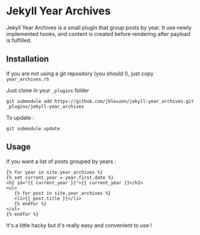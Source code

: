 # Jekyll Year Archives

Jekyll Year Archives is a small plugin that group posts by year.
It use newly implemented hooks, and content is created before rendering after payload is fulfilled.

## Installation

If you are not using a git repository (you should !), just copy `year_archives.rb`

Just clone in your `_plugins` folder

``` shell
git submodule add https://github.com/jbleuzen/jekyll-year_archives.git _plugins/jekyll-year_archives
```

To update :

``` shell
git submodule update
```

## Usage

If you want a list of posts grouped by years :

``` liquid
{% for year in site.year_archives %}
{% set current_year = year.first.date %}
<h2 id="{{ current_year }}">{{ current_year }}</h2>
<ul>
   {% for post in site.year_archives %}
   <li>{{ post.title }}</li>
   {% endfor %}
</ul>
{% endfor %}
```
It's a little hacky but it's really easy and convenient to use !
